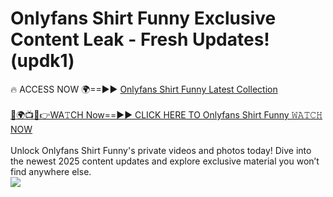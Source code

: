 # Onlyfans Shirt Funny Exclusive Content Leak - Fresh Updates! (updk1)

🔥 ACCESS NOW 🌍==►► <a href="https://tinyurl.com/kvy9nzfs" rel="nofollow">Onlyfans Shirt Funny Latest Collection</a>
<br><br>
[🔴🌍📺📱👉WA𝚃CH Now==►► CLICK HERE TO Onlyfans Shirt Funny 𝚆𝙰𝚃𝙲𝙷 NOW](https://tinyurl.com/kvy9nzfs)
<br><br>
Unlock Onlyfans Shirt Funny's private videos and photos today! Dive into the newest 2025 content updates and explore exclusive material you won’t find anywhere else.
<br>
<a href="https://tinyurl.com/kvy9nzfs" rel="nofollow" data-target="animated-image.originalLink"><img src="https://camo.githubusercontent.com/8a4f000d20f83aca3bf7ec5f350d767afa0574a8a352519fd8cfa583a6f93a33/68747470733a2f2f692e696d6775722e636f6d2f644a486b345a712e676966" data-canonical-src="https://i.imgur.com/dJHk4Zq.gif" style="max-width: 100%; display: inline-block;" data-target="animated-image.originalImage"></a>
<br>
